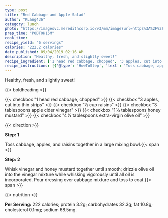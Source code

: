 ```yaml
---
type: post
title: "Red Cabbage and Apple Salad"
author: "KLang436"
category: lunch
photo: "https://imagesvc.meredithcorp.io/v3/mm/image?url=https%3A%2F%2Fimages.media-allrecipes.com%2Fuserphotos%2F1121525.jpg"
prep_time: "P0DT0H15M"
cook_time: 
recipe_yield: "6 servings"
calories: "222.2 calories"
date_published: 09/04/2019 02:16 AM
description: "Healthy, fresh, and slightly sweet!"
recipe_ingredient: ['1 head red cabbage, chopped', '3 apples, cut into thin strips', '½ cup raisins', '3 tablespoons apple cider vinegar', '1\u2009½ tablespoons honey mustard', '4\u2009½ tablespoons extra-virgin olive oil']
recipe_instructions: [{'@type': 'HowToStep', 'text': 'Toss cabbage, apples, and raisins together in a large mixing bowl.\n'}, {'@type': 'HowToStep', 'text': 'Whisk vinegar and honey mustard together until smooth; drizzle olive oil into the vinegar mixture while whisking vigorously until all oil is incorporated. Pour dressing over cabbage mixture and toss to coat.\n'}]
---
```


Healthy, fresh, and slightly sweet! 

{{< boldheading >}}

{{< checkbox "1 head red cabbage, chopped" >}}
{{< checkbox "3  apples, cut into thin strips" >}}
{{< checkbox "½ cup raisins" >}}
{{< checkbox "3 tablespoons apple cider vinegar" >}}
{{< checkbox "1 ½ tablespoons honey mustard" >}}
{{< checkbox "4 ½ tablespoons extra-virgin olive oil" >}}


{{< direction >}}

**Step: 1**

Toss cabbage, apples, and raisins together in a large mixing bowl.{{< span >}}

**Step: 2**

Whisk vinegar and honey mustard together until smooth; drizzle olive oil into the vinegar mixture while whisking vigorously until all oil is incorporated. Pour dressing over cabbage mixture and toss to coat.{{< span >}}

{{< nutrition >}}

**Per Serving:** 222 calories; protein 3.2g; carbohydrates 32.3g; fat 10.8g; cholesterol 0.1mg; sodium 68.5mg.